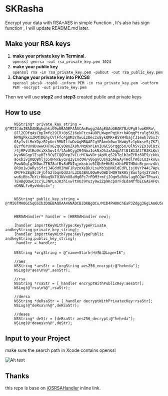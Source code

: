 # SKRasha
Encrypt your data with RSA+AES in simple Function , It's also has sign function , I will update README.md later.

## Make your RSA keys
1. **make your private key in Terminal.**  
``openssl genrsa -out rsa_private_key.pem 1024``  
2. **make your public key**  
``openssl rsa -in rsa_private_key.pem -pubout -out rsa_public_key.pem``  
3. **Change your private key into PKCS8**  
``openssl pkcs8 -topk8 -inform PEM -in rsa_private_key.pem -outform PEM -nocrypt -out private_key.pem``  
  
Then we will use **step2** and **step3** created public and private keys

## How to use 
```
    NSString* private_key_string = @"MIICdwIBADANBgkqhkiG9w0BAQEFAASCAmEwggJdAgEAAoGBAK78zUPg8fwoKERo\
    8ll2CDfqAsCbpTmfc29CR+8pSZi6ekFtcx4UOPLWwpnPqiKr+hAOqqPtrulg5KLM\
    HPNgPkxIZRMTD6hyCVTFfc4g0M3rXwuizDeczu8ykQMK+BSYH4bajfJ1ewhlVSx3\
    03y1vtLMoYOpzB2pUoi5MNItfwDvAgMBAAECgYEAmnk0wx1KwWy5z1pNxse5jZKZ\
    B2rfOrUV9DuwwOHTxG2qCyQRoZX8h/MqKxn1eVIUGCS6Yqgp5n/Qlh5V2Es38i0z\
    /4jMPvUtRo9siXk5wv14/tAoECygI94NmaIokNxQh3xAbqpATt0181IAtTRJKLKu\
    kyuNKGgplZsyHZt9CyECQQDep2VCLcMCNwVDrjApMLqS2kTg1b2mZfRz6OE9/ckb\
    aoxbivg0QD8hljp50PRxEyqvq2y1nc0W/yG6gyCUsy2pAkEAyTHdlYA0JCUzFkoG\
    PwwNQq1g2K0wcZTB78afBv8dENIqjmknbio5IQh5+HhBtnXhbPDTHDdcBrynnzdb\
    0R9o1wJARysSfrjJ4Gdd02hWFJRyzoXeBk/Lsuhb3sDNXldEdPL1sj0VYP44L7Ap\
    OM7Fk28g8c3FjbfG2lbqnQdU3rL3IQJBAL0QwRvGWDlHQ9TER05j8uofp4y2Y3m4\
    wu6iBbs7bYLrHNaq9kTOJNVn88aMq6Pc7rPDM3+mfjJOgm5aRUwlag0CQA+TPnax\
    7EHBgQQwC3ccjLJNPLaJRzhivw7tmUJ9Yuzy9wZZp9KcpUrFdEdaNffbECGAE4FQ\
    eDNNLfvHyvWnbc4=";
    
    
    NSString* public_key_string = @"MIGfMA0GCSqGSIb3DQEBAQUAA4GNADCBiQKBgQCu/M1D4PH8KChEaPJZdgg36gLAm6U5n3NvQkfvKUmYunpBbXMeFDjy1sKZz6oiq/oQDqqj7a7pYOSizBzzYD5MSGUTEw+ocglUxX3OINDN618Losw3nM7vMpEDCvgUmB+G2o3ydXsIZVUsd9N8tb7SzKGDqcwdqVKIuTDSLX8A7wIDAQAB";
    
    
    HBRSAHandler* handler = [HBRSAHandler new];
    
    [handler importKeyWithType:KeyTypePrivate andkeyString:private_key_string];
    [handler importKeyWithType:KeyTypePublic andkeyString:public_key_string];
    _handler = handler;
    
    NSString *orgString = @"name=Stark小伙挺溜&age=18";
    
    //aes
    NSString *aesStr = [orgString aes256_encrypt:@"heheda"];
    NSLog(@"aes\n%@",aesStr);
    
    //rsa
    NSString *rsaStr = [_handler encryptWithPublicKey:aesStr];
    NSLog(@"rsa\n%@",rsaStr);
    
    //dersa
    NSString *deRsaStr = [_handler decryptWithPrivatecKey:rsaStr];
    NSLog(@"deRsa\n%@",deRsaStr);
    
    //deaes
    NSString* deStr = [deRsaStr aes256_decrypt:@"heheda"];
    NSLog(@"deaes\n%@",deStr);
```

## Input to your Project
make sure the search path in Xcode contains openssl 

![Alt text](https://github.com/Stark1937/SKRasha/blob/master/SearchPath.png?raw=true)
## Thanks
this repo is base on [iOSRSAHandler](https://github.com/HustBroventure/iOSRSAHandler "Title") inline link.